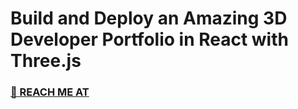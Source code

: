 # Build and Deploy an Amazing 3D Developer Portfolio in React with Three.js

### [🌟 REACH ME AT](https://aayush-portfolio2.netlify.app/)
